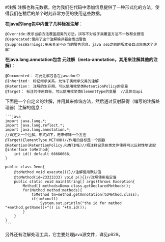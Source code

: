 #注解
注解也称元数据。他为我们在代码中添加信息提供了一种形式化的方法，使得我们在稍后的某个时刻非常方便的使用这些数据。

**在java的lang包中内置了几种标准注解**：

	@Override:表示当前方法覆盖超类的方法，拼写不对或子类覆盖方法不一致都会报错
	@Deprecated:使用了这个注解编译器会发出警告
	@SuppressWarnings:用来关闭不正当的警告信息，java se5之前的版本会自动忽略这个注解‘
**在java.lang.annotation包含 元注解（meta-annotation，其用来注解其他的注解）**：

	@Documented： 将此注解包含在javadoc中
	@Inherited： 标记继承关系，允许子类继承父类的注解
	@Retention： 注解的生存期，可以使用枚举类RetentionPolicy的变量
	@Target： 标注的作用目标，可以使用枚举类ElementType的变量  //具体见api

下面是一个自定义的注解，并用其来修饰方法，然后通过反射获得（编写的注解处理器）注解的信息：

	```java
    import java.lang.*;
    import java.lang.reflect.*;
    import java.lang.annotation.*;
    //自定义一个注解，形式如下，用来修饰一个方法
    @Target(ElementType.METHOD)//作用的目标是一个函数
    @Retention(RetentionPolicy.RUNTIME)//把注释记录在类文件使得可以反射性地读取
    @interface toMethod{
    	int id() default 66666666;
    }
    
    public class Demo{
    	@toMethod void execute(){}//注解使用默认值
    	@toMethod(id=23333333) void p(){}//注解使用指定值
    	public static void main(String[] args)throws Exception{
    		Method[] methods=Demo.class.getDeclaredMethods();
    		for(Method method:methods){
    			toMethod tm=method.getAnnotation(toMethod.class);
    			if(tm!=null)
    				System.out.println("the id for method "+method.getName()+"() is "+tm.id());
    		}
    	}
    }
	``` 

另外还有注解处理工具，它主要处理java源文件，详见p629。
